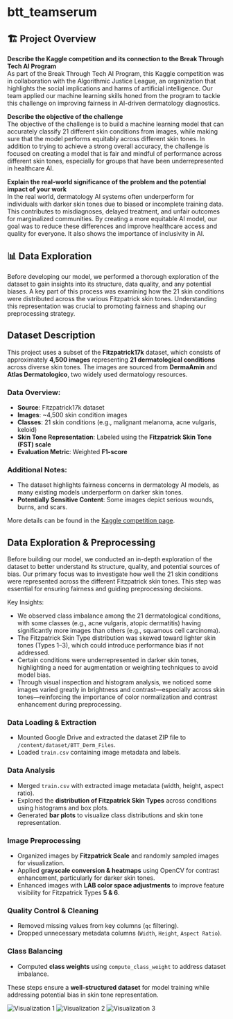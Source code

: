 # btt_teamserum

## **🏗️ Project Overview**

**Describe the Kaggle competition and its connection to the Break Through Tech AI Program**  
As part of the Break Through Tech AI Program, this Kaggle competition was in collaboration with the Algorithmic Justice League, an organization that highlights the social implications and harms of artificial intelligence. Our team applied our machine learning skills honed from the program to tackle this challenge on improving fairness in AI-driven dermatology diagnostics.

**Describe the objective of the challenge**  
The objective of the challenge is to build a machine learning model that can accurately classify 21 different skin conditions from images, while making sure that the model performs equitably across different skin tones. In addition to trying to achieve a strong overall accuracy, the challenge is focused on creating a model that is fair and mindful of performance across different skin tones, especially for groups that have been underrepresented in healthcare AI.

**Explain the real-world significance of the problem and the potential impact of your work**  
In the real world, dermatology AI systems often underperform for individuals with darker skin tones due to biased or incomplete training data. This contributes to misdiagnoses, delayed treatment, and unfair outcomes for marginalized communities. By creating a more equitable AI model, our goal was to reduce these differences and improve healthcare access and quality for everyone. It also shows the importance of inclusivity in AI.



## **📊 Data Exploration**
Before developing our model, we performed a thorough exploration of the dataset to gain insights into its structure, data quality, and any potential biases. A key part of this process was examining how the 21 skin conditions were distributed across the various Fitzpatrick skin tones. Understanding this representation was crucial to promoting fairness and shaping our preprocessing strategy.


## Dataset Description
This project uses a subset of the **Fitzpatrick17k** dataset, which consists of approximately **4,500 images** representing **21 dermatological conditions** across diverse skin tones. The images are sourced from **DermaAmin** and **Atlas Dermatologico**, two widely used dermatology resources.

### Data Overview:
- **Source**: Fitzpatrick17k dataset  
- **Images**: ~4,500 skin condition images  
- **Classes**: 21 skin conditions (e.g., malignant melanoma, acne vulgaris, keloid)  
- **Skin Tone Representation**: Labeled using the **Fitzpatrick Skin Tone (FST) scale**  
- **Evaluation Metric**: Weighted **F1-score**  

### Additional Notes:
- The dataset highlights fairness concerns in dermatology AI models, as many existing models underperform on darker skin tones.
- **Potentially Sensitive Content**: Some images depict serious wounds, burns, and scars.

More details can be found in the [Kaggle competition page](https://www.kaggle.com/competitions/bttai-ajl-2025/overview).


## Data Exploration & Preprocessing
Before building our model, we conducted an in-depth exploration of the dataset to better understand its structure, quality, and potential sources of bias. Our primary focus was to investigate how well the 21 skin conditions were represented across the different Fitzpatrick skin tones. This step was essential for ensuring fairness and guiding preprocessing decisions.

Key Insights:
- We observed class imbalance among the 21 dermatological conditions, with some classes (e.g., acne vulgaris, atopic dermatitis) having significantly more images than others (e.g., squamous cell carcinoma).
- The Fitzpatrick Skin Type distribution was skewed toward lighter skin tones (Types 1–3), which could introduce performance bias if not addressed.
- Certain conditions were underrepresented in darker skin tones, highlighting a need for augmentation or weighting techniques to avoid model bias.
- Through visual inspection and histogram analysis, we noticed some images varied greatly in brightness and contrast—especially across skin tones—reinforcing the importance of color normalization and contrast enhancement during preprocessing.

### Data Loading & Extraction
- Mounted Google Drive and extracted the dataset ZIP file to `/content/dataset/BTT_Derm_Files`.
- Loaded `train.csv` containing image metadata and labels.

### Data Analysis
- Merged `train.csv` with extracted image metadata (width, height, aspect ratio).
- Explored the **distribution of Fitzpatrick Skin Types** across conditions using histograms and box plots.
- Generated **bar plots** to visualize class distributions and skin tone representation.

### Image Preprocessing
- Organized images by **Fitzpatrick Scale** and randomly sampled images for visualization.
- Applied **grayscale conversion & heatmaps** using OpenCV for contrast enhancement, particularly for darker skin tones.
- Enhanced images with **LAB color space adjustments** to improve feature visibility for Fitzpatrick Types **5 & 6**.

### Quality Control & Cleaning
- Removed missing values from key columns (`qc` filtering).
- Dropped unnecessary metadata columns (`Width`, `Height`, `Aspect Ratio`).

### Class Balancing
- Computed **class weights** using `compute_class_weight` to address dataset imbalance.

These steps ensure a **well-structured dataset** for model training while addressing potential bias in skin tone representation.
 

![Visualization 1](https://drive.google.com/uc?export=view&id=1pNw4iKzEmQ5SrGuC1_yoZsgLfGW8eCeR)
![Visualization 2](https://drive.google.com/uc?export=view&id=1vAac9-c_u6h1zw3gpJ7FB-KbkLmxmr9W)
![Visualization 3](https://drive.google.com/uc?export=view&id=1uQcDOAcVPByvFfKNgrq9FMsA8BDdm01f)
 
